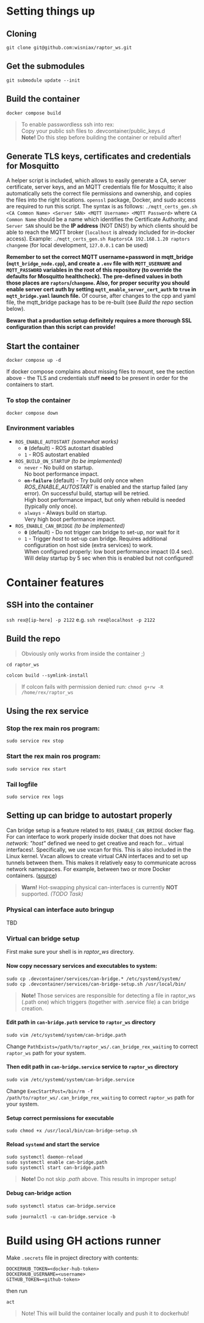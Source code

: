 # Setting things up
## Cloning
`git clone git@github.com:wisniax/raptor_ws.git`

## Get the submodules
`git submodule update --init`

## Build the container
`docker compose build`
> To enable passwordless ssh into rex: \
> Copy your public ssh files to .devcontainer/public_keys.d \
> **Note!** Do this step before building the container or rebuild after!

## Generate TLS keys, certificates and credentials for Mosquitto
A helper script is included, which allows to easily generate a CA, server certificate, server keys, and an MQTT credentials file for Mosquitto; it also automatically sets the correct file permissions and ownership, and copies the files into the right locations. `openssl` package, Docker, and sudo access are required to run this script. The syntax is as follows:
`./mqtt_certs_gen.sh <CA Common Name> <Server SAN> <MQTT Username> <MQTT Password>`
where `CA Common Name` should be a name which identifies the Certificate Authority, and `Server SAN` should be the **IP address** (NOT DNS!) by which clients should be able to reach the MQTT broker (`localhost` is already included for in-docker access). Example:
`./mqtt_certs_gen.sh RaptorsCA 192.168.1.20 raptors changeme`
(for local development, `127.0.0.1` can be used)

**Remember to set the correct MQTT username+password in mqtt_bridge (`mqtt_bridge_node.cpp`), and create a `.env` file with `MQTT_USERNAME` and `MQTT_PASSWORD` variables in the root of this repository (to override the defaults for Mosquitto healthcheck). The pre-defined values in both those places are `raptors`/`changeme`. Also, for proper security you should enable server cert auth by setting `mqtt_enable_server_cert_auth` to `true` in `mqtt_bridge.yaml` launch file.** Of course, after changes to the cpp and yaml file, the mqtt_bridge package has to be re-built (see *Build the repo* section below).

**Beware that a production setup definitely requires a more thorough SSL configuration than this script can provide!**

## Start the container
`docker compose up -d`

If docker compose complains about missing files to mount, see the section above - the TLS and credentials stuff **need** to be present in order for the containers to start.

### To stop the container
`docker compose down`

### Environment variables
- `ROS_ENABLE_AUTOSTART` *(somewhat works)*
    - **`0`** (default) - ROS autostart disabled
    - `1` - ROS autostart enabled
- `ROS_BUILD_ON_STARTUP` *(to be implemented)*
    - `never` - No build on startup. \
    No boot performance impact.
    - **`on-failure`** (default) - Try build only once when *ROS_ENABLE_AUTOSTART* is enabled and the startup failed (any error). 
    On successful build, startup will be retried. \
    High boot performance impact, but only when rebuild is needed (typically only once).
    - `always` - Always build on startup. \
    Very high boot performance impact.
- `ROS_ENABLE_CAN_BRIDGE` *(to be implemented)*
    - **`0`** (default) - Do not trigger can bridge to set-up, nor wait for it
    - `1` - Trigger *host* to set-up can bridge. Requires additional configuration on host side (extra services) to work. \
    When configured properly: low boot performance impact (0.4 sec). Will delay startup by 5 sec when this is enabled but not configured!

# Container features
## SSH into the container
`ssh rex@[ip-here] -p 2122`
e.g. `ssh rex@localhost -p 2122`

## Build the repo
> Obviously only works from inside the container ;)

`cd raptor_ws`

`colcon build --symlink-install`
> If colcon fails with permission denied run:
`chmod g+rw -R /home/rex/raptor_ws`

## Using the rex service
### Stop the rex main ros program:
`sudo service rex stop`

### Start the rex main ros program:
`sudo service rex start`

### Tail logfile
`sudo service rex logs`

## Setting up can bridge to autostart properly
Can bridge setup is a feature related to `ROS_ENABLE_CAN_BRIDGE` docker flag. 
For can interface to work properly inside docker that does not have *network: "host"* defined we need to get creative and reach for... virtual interfaces!. Specifically, we use vxcan for this. This is also included in the Linux kernel. Vxcan allows to create virtual CAN interfaces and to set up tunnels between them. This makes it relatively easy to communicate across network namespaces. For example, between two or more Docker containers. ([source](https://www.systec-electronic.com/en/demo/blog/article/news-socketcan-docker-the-solution))

> **Warn!** Hot-swapping physical can-interfaces is currently **NOT** supported. *(TODO Task)*

### Physical can interface auto bringup
TBD

### Virtual can bridge setup
First make sure your shell is in *raptor_ws* directory.

#### Now copy necessary services and executables to system:
```
sudo cp .devcontainer/services/can-bridge.* /etc/systemd/system/
sudo cp .devcontainer/services/can-bridge-setup.sh /usr/local/bin/
```
> **Note!** Those services are responsible for detecting a file in raptor_ws (.path one) which triggers (together with .service file) a can bridge creation.

#### Edit path in `can-bridge.path` service to `raptor_ws` directory
```
sudo vim /etc/systemd/system/can-bridge.path
```
Change `PathExists=/path/to/raptor_ws/.can_bridge_rex_waiting` to correct `raptor_ws` path for your system.

#### Then edit path in `can-bridge.service` service to `raptor_ws` directory
```
sudo vim /etc/systemd/system/can-bridge.service
```
Change `ExecStartPost=/bin/rm -f /path/to/raptor_ws/.can_bridge_rex_waiting` to correct `raptor_ws` path for your system.

#### Setup correct permissions for executable
```
sudo chmod +x /usr/local/bin/can-bridge-setup.sh
```

#### Reload `systemd` and start the service
```
sudo systemctl daemon-reload
sudo systemctl enable can-bridge.path
sudo systemctl start can-bridge.path
```
> **Note!** Do not skip *.path* above. This results in improper setup!

#### Debug can-bridge action
```
sudo systemctl status can-bridge.service
```
```
sudo journalctl -u can-bridge.service -b
```

# Build using GH actions runner
Make `.secrets` file in project directory with contents:
```
DOCKERHUB_TOKEN=<docker-hub-token>
DOCKERHUB_USERNAME=<username>
GITHUB_TOKEN=<github-token>
```
then run
```
act
```
> Note! This will build the container locally and push it to dockerhub!
